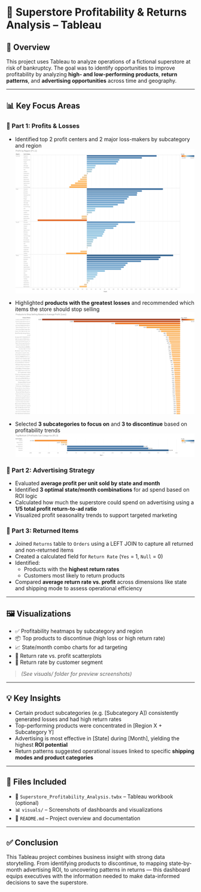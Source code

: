 # 🏬 Superstore Profitability & Returns Analysis – Tableau

## 🚀 Overview  
This project uses Tableau to analyze operations of a fictional superstore at risk of bankruptcy. The goal was to identify opportunities to improve profitability by analyzing **high- and low-performing products**, **return patterns**, and **advertising opportunities** across time and geography.

---

## 📊 Key Focus Areas

### 🔹 Part 1: Profits & Losses  
- Identified top 2 profit centers and 2 major loss-makers by subcategory and region
  ![Profit by Region](visuals/p1-1.png)
  
- Highlighted **products with the greatest losses** and recommended which items the store should stop selling
  ![Profit by Product](visuals/p1-2.png)
  
- Selected **3 subcategories to focus on** and **3 to discontinue** based on profitability trends
  ![TopBottom 3](visuals/p1-3.png)

### 🔹 Part 2: Advertising Strategy  
- Evaluated **average profit per unit sold by state and month**  
- Identified **3 optimal state/month combinations** for ad spend based on ROI logic  
- Calculated how much the superstore could spend on advertising using a **1/5 total profit return-to-ad ratio**  
- Visualized profit seasonality trends to support targeted marketing

### 🔹 Part 3: Returned Items  
- Joined `Returns` table to `Orders` using a LEFT JOIN to capture all returned and non-returned items  
- Created a calculated field for `Return Rate` (`Yes` = 1, `Null` = 0)  
- Identified:
  - Products with the **highest return rates**  
  - Customers most likely to return products  
- Compared **average return rate vs. profit** across dimensions like state and shipping mode to assess operational efficiency

---

## 🖼️ Visualizations

- ✅ Profitability heatmaps by subcategory and region  
- 📦 Top products to discontinue (high loss or high return rate)  
- 📈 State/month combo charts for ad targeting  
- 🔁 Return rate vs. profit scatterplots  
- 👥 Return rate by customer segment

> *(See visuals/ folder for preview screenshots)*

---

## 💡 Key Insights

- Certain product subcategories (e.g. [Subcategory A]) consistently generated losses and had high return rates  
- Top-performing products were concentrated in [Region X + Subcategory Y]  
- Advertising is most effective in [State] during [Month], yielding the highest **ROI potential**  
- Return patterns suggested operational issues linked to specific **shipping modes and product categories**

---

## 📂 Files Included

- 📄 `Superstore_Profitability_Analysis.twbx` – Tableau workbook (optional)  
- 📊 `visuals/` – Screenshots of dashboards and visualizations  
- 📃 `README.md` – Project overview and documentation  

---

## ✅ Conclusion  
This Tableau project combines business insight with strong data storytelling. From identifying products to discontinue, to mapping state-by-month advertising ROI, to uncovering patterns in returns — this dashboard equips executives with the information needed to make data-informed decisions to save the superstore.

